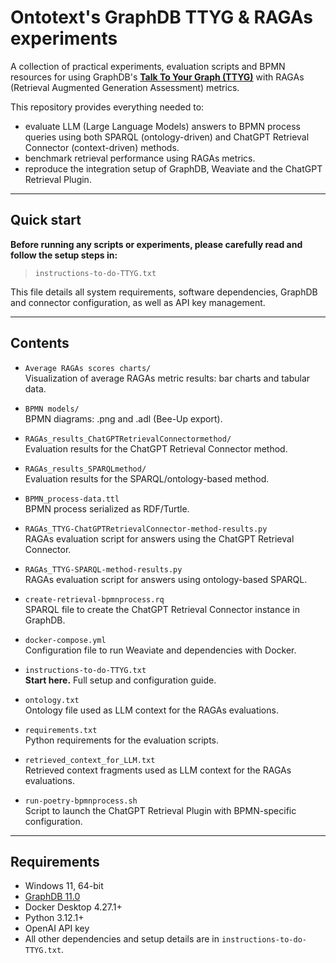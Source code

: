 # Ontotext's GraphDB TTYG & RAGAs experiments

A collection of practical experiments, evaluation scripts and BPMN resources for using GraphDB's **[Talk To Your Graph (TTYG)](https://graphdb.ontotext.com/documentation/11.0/talk-to-graph.html)** with RAGAs (Retrieval Augmented Generation Assessment) metrics.

This repository provides everything needed to:
- evaluate LLM (Large Language Models) answers to BPMN process queries using both SPARQL (ontology-driven) and ChatGPT Retrieval Connector (context-driven) methods.
- benchmark retrieval performance using RAGAs metrics.
- reproduce the integration setup of GraphDB, Weaviate and the ChatGPT Retrieval Plugin.

---

## Quick start

**Before running any scripts or experiments, please carefully read and follow the setup steps in:**

> `instructions-to-do-TTYG.txt`

This file details all system requirements, software dependencies, GraphDB and connector configuration, as well as API key management.

---

## Contents

- `Average RAGAs scores charts/`  
  Visualization of average RAGAs metric results: bar charts and tabular data.

- `BPMN models/`  
  BPMN diagrams: .png and .adl (Bee-Up export).

- `RAGAs_results_ChatGPTRetrievalConnectormethod/`  
  Evaluation results for the ChatGPT Retrieval Connector method.

- `RAGAs_results_SPARQLmethod/`  
  Evaluation results for the SPARQL/ontology-based method.

- `BPMN_process-data.ttl`  
  BPMN process serialized as RDF/Turtle.

- `RAGAs_TTYG-ChatGPTRetrievalConnector-method-results.py`  
  RAGAs evaluation script for answers using the ChatGPT Retrieval Connector.

- `RAGAs_TTYG-SPARQL-method-results.py`  
  RAGAs evaluation script for answers using ontology-based SPARQL.

- `create-retrieval-bpmnprocess.rq`  
  SPARQL file to create the ChatGPT Retrieval Connector instance in GraphDB.

- `docker-compose.yml`  
  Configuration file to run Weaviate and dependencies with Docker.

- `instructions-to-do-TTYG.txt`  
  **Start here.** Full setup and configuration guide.

- `ontology.txt`  
  Ontology file used as LLM context for the RAGAs evaluations.

- `requirements.txt`  
  Python requirements for the evaluation scripts.

- `retrieved_context_for_LLM.txt`  
  Retrieved context fragments used as LLM context for the RAGAs evaluations.

- `run-poetry-bpmnprocess.sh`  
  Script to launch the ChatGPT Retrieval Plugin with BPMN-specific configuration.

---

## Requirements

- Windows 11, 64-bit
- [GraphDB 11.0](https://graphdb.ontotext.com)
- Docker Desktop 4.27.1+
- Python 3.12.1+
- OpenAI API key
- All other dependencies and setup details are in `instructions-to-do-TTYG.txt`.
